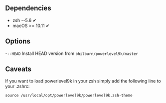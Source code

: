 
## Dependencies
- zsh --5.6 ✔
- macOS >= 10.11 ✔

## Options
-`--HEAD` Install HEAD version from `bhilburn/powerlevel9k/master`

## Caveats
If you want to load powerlevel9k in your zsh simply add the following line to your .zshrc:

`source /usr/local/opt/powerlevel9k/powerlevel9k.zsh-theme`
